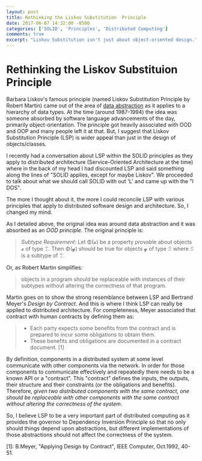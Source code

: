 ```yaml
---
layout: post
title: Rethinking the Liskov Substitution  Principle
date: 2017-06-07 14:32:00 -0500
categories: ['SOLID', 'Principles', 'Distributed Computing']
comments: true
excerpt: "Liskov Substitution isn't just about object-oriented design."
---
```

# Rethinking the Liskov Substituion Principle
Barbara Liskov's famous principle (named Liskov Substitution Principle by Robert Martin) came out of the area of [data abstraction][] as it applies to a hierarchy of data types.  At the time (around 1987-1994) the idea was someone absorbed by software language advancements of the day, primarily object-orientation.  The principle got heavily associated with OOD and OOP and many people left it at that. But, I suggest that Liskov Substitution Principle (LSP) is wider appeal than just in the design of objects/classes.

I recently had a conversation about LSP within the SOLID principles as they apply to distributed architecture (Service-Oriented Architecture at the time) where in the back of my head I had discounted LSP and said something along the lines of "SOLID applies, except for maybe Liskov".  We proceeded to talk about what we should call SOLID with out 'L' and came up with the "I DOS".

The more I thought about it, the more I could reconcile LSP with various principles that apply to distributed software design and architecture.  So, I changed my mind.

As I detailed above, the original idea was around data abstraction and it was absorbed as an *OOD principle*.  The original principle is:

>*Subtype Requirement*: Let &Phi;(&#x1d501;) be a property provable about objects &#x1d501; of type &#x1d683;. Then &Phi;(&#x1d502;) should be true for objects &#x1d502; of type &#x1d682; where &#x1d682; is a subtype of &#x1d683;.

Or, as Robert Martin simplifies:
>objects in a program should be replaceable with instances of their subtypes without altering the correctness of that program.

Martin goes on to show the strong resemblance between LSP and Bertrand Meyer's *Design by Contract*.  And this is where I think LSP can really be applied to distributed architecture.  For completeness, Meyer associated that contract with human contracts by defining them as:
>* Each party expects some benefits
from the contract and is prepared to
incur some obligations to obtain them.
>* These benefits and obligations are
documented in a contract document. [1]


By definition, components in a distributed system at some level communicate with other components via the network.  In order for those components to communicate effectively and repeatedly there needs to be a known API or a "contract".  This "contract" defines the inputs, the outputs, their structure and their constraints (or the obligations and benefits).  Therefore, *given two distributed components with the same contract, one should be replaceable with other components with the same contract without altering the correctness of the system*.

So, I believe LSP to be a very important part of distributed computing as it provides the governor to Dependency Inversion Principle so that no only should things depend upon abstractions, but different implementations of those abstractions should not affect the correctness of the system.

[data abstraction]: http://dl.acm.org/citation.cfm?id=62141
[1]: B.Meyer, "Applying Design by Contract", IEEE Computer, Oct.1992, 40-51.
